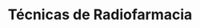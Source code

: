 ---
title: "Técnicas de Radiofarmacia"  # Add a page title.
summary: "Recursos para el módulo Técnicas de Radiofarmacia del ciclo formativo Imagen para el Diagnóstico y Medicina Nuclear."  # Add a page description.
type: "widget_page"  # Page type is a Widget Page
url: "recursos-fisica-quimica/radiofisica/ciclos-formativos/imagen-diagnostico-medicina-nuclear/tecnicas-radiofarmacia"
---